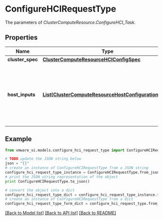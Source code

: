 # ConfigureHCIRequestType

The parameters of *ClusterComputeResource.ConfigureHCI_Task*. 

## Properties
Name | Type | Description | Notes
------------ | ------------- | ------------- | -------------
**cluster_spec** | [**ClusterComputeResourceHCIConfigSpec**](ClusterComputeResourceHCIConfigSpec.md) |  | 
**host_inputs** | [**List[ClusterComputeResourceHostConfigurationInput]**](ClusterComputeResourceHostConfigurationInput.md) | Inputs to configure each host in the cluster, see *ClusterComputeResourceHostConfigurationInput* for details. Hosts in this list should be part of the cluster and should be in maintenance mode for them to be configured per specification. If this parameter is not specified, the API operates on all the hosts in the cluster. Hosts which were not configured due to not being in maintenance mode will be returned in *ClusterComputeResourceClusterConfigResult.failedHosts*.  ***Since:*** vSphere API 6.7.1  | [optional] 

## Example

```python
from vmware_vi.models.configure_hci_request_type import ConfigureHCIRequestType

# TODO update the JSON string below
json = "{}"
# create an instance of ConfigureHCIRequestType from a JSON string
configure_hci_request_type_instance = ConfigureHCIRequestType.from_json(json)
# print the JSON string representation of the object
print ConfigureHCIRequestType.to_json()

# convert the object into a dict
configure_hci_request_type_dict = configure_hci_request_type_instance.to_dict()
# create an instance of ConfigureHCIRequestType from a dict
configure_hci_request_type_form_dict = configure_hci_request_type.from_dict(configure_hci_request_type_dict)
```
[[Back to Model list]](../README.md#documentation-for-models) [[Back to API list]](../README.md#documentation-for-api-endpoints) [[Back to README]](../README.md)


